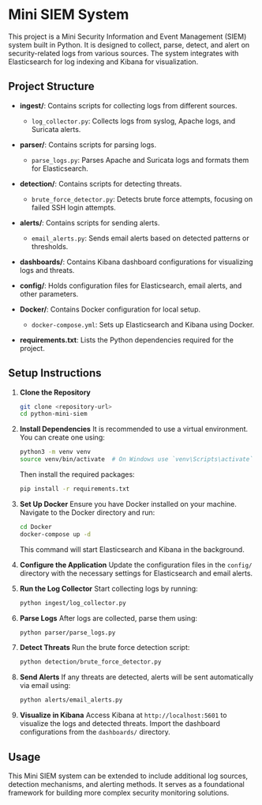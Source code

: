 # Mini SIEM System

This project is a Mini Security Information and Event Management (SIEM) system built in Python. It is designed to collect, parse, detect, and alert on security-related logs from various sources. The system integrates with Elasticsearch for log indexing and Kibana for visualization.

## Project Structure

- **ingest/**: Contains scripts for collecting logs from different sources.
  - `log_collector.py`: Collects logs from syslog, Apache logs, and Suricata alerts.
  
- **parser/**: Contains scripts for parsing logs.
  - `parse_logs.py`: Parses Apache and Suricata logs and formats them for Elasticsearch.

- **detection/**: Contains scripts for detecting threats.
  - `brute_force_detector.py`: Detects brute force attempts, focusing on failed SSH login attempts.

- **alerts/**: Contains scripts for sending alerts.
  - `email_alerts.py`: Sends email alerts based on detected patterns or thresholds.

- **dashboards/**: Contains Kibana dashboard configurations for visualizing logs and threats.

- **config/**: Holds configuration files for Elasticsearch, email alerts, and other parameters.

- **Docker/**: Contains Docker configuration for local setup.
  - `docker-compose.yml`: Sets up Elasticsearch and Kibana using Docker.

- **requirements.txt**: Lists the Python dependencies required for the project.

## Setup Instructions

1. **Clone the Repository**
   ```bash
   git clone <repository-url>
   cd python-mini-siem
   ```

2. **Install Dependencies**
   It is recommended to use a virtual environment. You can create one using:
   ```bash
   python3 -m venv venv
   source venv/bin/activate  # On Windows use `venv\Scripts\activate`
   ```
   Then install the required packages:
   ```bash
   pip install -r requirements.txt
   ```

3. **Set Up Docker**
   Ensure you have Docker installed on your machine. Navigate to the Docker directory and run:
   ```bash
   cd Docker
   docker-compose up -d
   ```
   This command will start Elasticsearch and Kibana in the background.

4. **Configure the Application**
   Update the configuration files in the `config/` directory with the necessary settings for Elasticsearch and email alerts.

5. **Run the Log Collector**
   Start collecting logs by running:
   ```bash
   python ingest/log_collector.py
   ```

6. **Parse Logs**
   After logs are collected, parse them using:
   ```bash
   python parser/parse_logs.py
   ```

7. **Detect Threats**
   Run the brute force detection script:
   ```bash
   python detection/brute_force_detector.py
   ```

8. **Send Alerts**
   If any threats are detected, alerts will be sent automatically via email using:
   ```bash
   python alerts/email_alerts.py
   ```

9. **Visualize in Kibana**
   Access Kibana at `http://localhost:5601` to visualize the logs and detected threats. Import the dashboard configurations from the `dashboards/` directory.

## Usage

This Mini SIEM system can be extended to include additional log sources, detection mechanisms, and alerting methods. It serves as a foundational framework for building more complex security monitoring solutions.